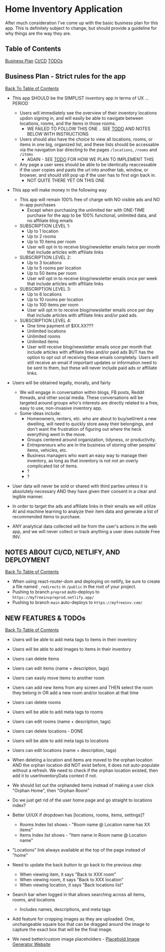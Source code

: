 # Home Inventory Application

After much consideration I've come up with the basic business plan for this app.  This is definitely subject to change, but should provide a guideline for why things are the way they are.

<a name="table-of-contents"></a>

## Table of Contents
[Business Plan](#business-plan)
[CI/CD](#deployment)
[TODOs](#todos)

<a name="business-plan"></a>

## Business Plan - Strict rules for the app
[Back To Table of Contents](#table-of-contents)

* This app SHOULD be the SIMPLIST inventory app in terms of UX ... PERIOD
  * Users will immediately see the overview of their inventory locations updon signing in, and will easily be able to navigate between locations, rooms, and the items in those rooms.
    * WE FAILED TO FOLLOW THIS ONE .. SEE [TODO](#todos) AND NOTES BELOW WITH INSTRUCTIONS
  * Users should also have the choice to view all locations, rooms, or items in one big, organized list, and these lists should be accessable via the navigation bar directing to the pages ```/locations```, ```/rooms``` and ```/items```
    * AGAIN - SEE [TODO](#todos) FOR HOW WE PLAN TO IMPLEMENT THIS
  * Any page a user sees should be able to be identically reaccessable if the user copies and pasts the url into another tab, window, or browser, and should still pop up if the user has to first sign back in.
    * NOT QUITE THERE YET ON THIS ONE

* This app will make money in the following way
  * This app will remain 100% free of charge with NO visible ads and NO in-app purchases
    * Except when purchasing the unlimited tier with ONE-TIME purchase for the app to be 100% functional, unlimited data, and no affiliate blog emails
  * SUBSCRIPTION LEVEL 1:
    * Up to 1 location
    * Up to 2 rooms
    * Up to 10 items per room
    * User will opt in to receive blog/newsletter emails twice per month that include articles with affiliate links
  * SUBSCRIPTION LEVEL 2:
    * Up to 3 locations
    * Up to 5 rooms per location
    * Up to 50 items per room
    * User will opt in to receive blog/newsletter emails once per week that include articles with affiliate links
  * SUBSCRIPTION LEVEL 3:
    * Up to 6 locations
    * Up to 10 rooms per location
    * Up to 100 items per room
    * User will opt in to receive blog/newsletter emails once per day that include articles with affiliate links and/or paid ads.
  * SUBSCRIPTION LEVEL 4:
    * One time payment of $XX.XX???
    * Unlimited locations
    * Unlimited rooms
    * Unlimited items
    * User wiill receive blog/newsletter emails once per month that include articles with affiliate links  and/or paid ads BUT has the option to opt out of receiving these emails completely.  Users will still receive an email if important updates or information need to be sent to them, but these will never include paid ads or affiliate links.

* Users will be obtained legally, morally, and fairly
  * We will engage in conversation within blogs, FB posts, Reddit threads, and other social media.  These conversations will be targeted around groups who's interests are directly related to a free, easy to use, non-invasive inventory app.
  * Some ideas include:
    * Homeowners, renters, etc. who are about to buy/sell/rent a new dwelling, will need to quickly store away their belongings, and don't want the frustration of figuring out where the heck everything went in the move.
    * Groups centered around organization, tidyness, or productivity.
    * Entrepreneurs who are in the business of storing other peoples' items, vehicles, etc.
    * Business managers who want an easy way to manage their inventory, as long as that inventory is not not an overly complicated list of items.
    * ?
    * ?

* User data will never be sold or shared with third parties unless it is absolutely necessary AND they have given their consent in a clear and legible manner.

* In order to target the ads and affiliate links in their emails we will utilize AI and machine learning to analyze their item data and generate a list of recommended items to purchase.

* ANY analytical data collected will be from the user's actions in the web app, and we will never collect or track anything a user does outside Free INV.

<a name="deployment"></a>

## NOTES ABOUT CI/CD, NETLIFY, AND DEPLOYMENT
[Back To Table of Contents](#table-of-contents)

* When using react-router-dom and deploying on netlify, be sure to create a file named ```_redirects``` in ```/public``` in the root of your project.
* Pushing to branch ```preprod``` auto-deploys to ```https://myfreeinvpreprod.netlify.app/```
* Pushing to branch ```main``` auto-deploys to ```https://myfreeinv.com/```


## NEW FEATURES & TODOs
<a name="todos"></a>
[Back To Table of Contents](#table-of-contents)

* Users will be able to add meta tags to items in their inventory
* Users will be able to add images to items in their inventory
* Users can delete items
* Users can edit items (name + description, tags)
* Users can easily move items to another room
* Users can add new items from any screen and THEN select the room they belong in OR add a new room and/or location at that time

* Users can delete rooms
* Users will be able to add meta tags to rooms
* Users can edit rooms (name + description, tags)

* Users can delete locations - DONE
* Users will be able to add meta tags to locations
* Users can edit locations (name + description, tags)
* When deleting a location and items are moved to the orphan location AND the orphan
location did NOT exist before, it does not auto-populate without a refresh.  We need to
check if the orphan location existed, then add it to userInventoryData context if not.

* We should list out the orphanded items instead of making a user click "Orphan Home", then
"Orphan Room"

* Do we just get rid of the user home page and go straight to locations index?
* Better UI/UX if dropdown has [locations, rooms, items, settings]?
  * Rooms Index list shows - "Room name @ Location name has XX items"
  * Items Index list shows - "Item name in Room name @ Location name"
* "Locations" link always available at the top of the page instead of "home"
* Need to update the back button to go back to the previous step
  * When viewing item, it says "Back to XXX room"
  * When viewing room, it says "Back to XXX location"
  * When viewing location, it says "Back locations list"
* Search bar when logged in that allows searching across all items, rooms, and locations
  * Includes names, descriptions, and meta tags

* Add feature for cropping images as they are uploaded.  One, unchangeable square box that
can be dragged around the image to capture the exact box that will be the final image.
* We need better/custom image placeholders - [Placehold Image Generator Website]("https://placehold.co/")
